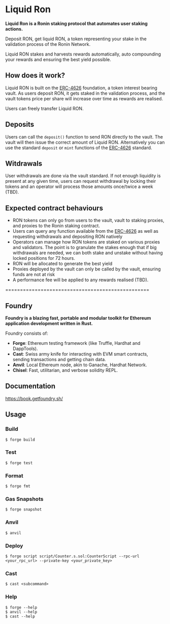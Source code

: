 # Liquid Ron

**Liquid Ron is a Ronin staking protocol that automates user staking actions.**

Deposit RON, get liquid RON, a token representing your stake in the validation process of the Ronin Network.

Liquid RON stakes and harvests rewards automatically, auto compounding your rewards and ensuring the best yield possible.

## How does it work?

Liquid RON is built on the [ERC-4626](https://ethereum.org/en/developers/docs/standards/tokens/erc-4626/) foundation, a token interest bearing vault. As users deposit RON, it gets staked in the validation process, and the vault tokens price per share will increase over time as rewards are realised. 

Users can freely transfer Liquid RON.

## Deposits

Users can call the `deposit()` function to send RON directly to the vault. The vault will then issue the correct amount of Liquid RON. Alternatively you can use the standard `deposit` or `mint` functions of the [ERC-4626](https://ethereum.org/en/developers/docs/standards/tokens/erc-4626/) standard. 


## Witdrawals

User withdrawals are done via the vault standard. If not enough liquidity is present at any given time, users can request withdrawal by locking their tokens and an operator will process those amounts once/twice a week (TBD).

## Expected contract behaviours

- RON tokens can only go from users to the vault, vault to staking proxies, and proxies to the Ronin staking contract.
- Users can query any function available from the [ERC-4626](https://ethereum.org/en/developers/docs/standards/tokens/erc-4626/) as well as requesting withdrawals and depositing RON natively
- Operators can manage how RON tokens are staked on various proxies and validators. The point is to granulate the stakes enough that if big withdrawals are needed, we can both stake and unstake without having locked positions for 72 hours.
- RON will be allocated to generate the best yield
- Proxies deployed by the vault can only be called by the vault, ensuring funds are not at risk
- A performance fee will be applied to any rewards realised (TBD).


=================================================

## Foundry

**Foundry is a blazing fast, portable and modular toolkit for Ethereum application development written in Rust.**

Foundry consists of:

-   **Forge**: Ethereum testing framework (like Truffle, Hardhat and DappTools).
-   **Cast**: Swiss army knife for interacting with EVM smart contracts, sending transactions and getting chain data.
-   **Anvil**: Local Ethereum node, akin to Ganache, Hardhat Network.
-   **Chisel**: Fast, utilitarian, and verbose solidity REPL.

## Documentation

https://book.getfoundry.sh/

## Usage

### Build

```shell
$ forge build
```

### Test

```shell
$ forge test
```

### Format

```shell
$ forge fmt
```

### Gas Snapshots

```shell
$ forge snapshot
```

### Anvil

```shell
$ anvil
```

### Deploy

```shell
$ forge script script/Counter.s.sol:CounterScript --rpc-url <your_rpc_url> --private-key <your_private_key>
```

### Cast

```shell
$ cast <subcommand>
```

### Help

```shell
$ forge --help
$ anvil --help
$ cast --help
```

